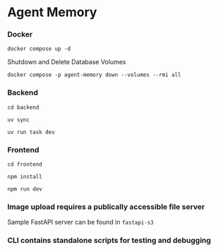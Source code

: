 # Agent Memory

### Docker

```
docker compose up -d
```

Shutdown and Delete Database Volumes

```
docker compose -p agent-memory down --volumes --rmi all
```

### Backend

```
cd backend

uv sync

uv run task dev
```

### Frontend

```
cd frontend

npm install

npm run dev
```

### Image upload requires a publically accessible file server

Sample FastAPI server can be found in `fastapi-s3`

### CLI contains standalone scripts for testing and debugging
